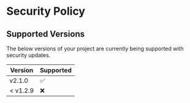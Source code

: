 # Security Policy

## Supported Versions

The below versions of your project are
currently being supported with security updates.

| Version | Supported          |
| ------- | ------------------ |
| v2.1.0 |:white_check_mark:|
| < v1.2.9 |:x:|
